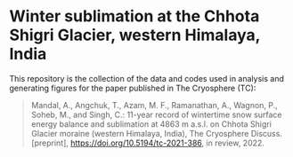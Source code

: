# Winter sublimation at the Chhota Shigri Glacier, western Himalaya, India

This repository is the collection of the data and codes used in analysis and generating figures for the paper published in The Cryosphere (TC):

>Mandal, A., Angchuk, T., Azam, M. F., Ramanathan, A., Wagnon, P., Soheb, M., and Singh, C.: 11-year record of wintertime snow surface energy balance and sublimation at 4863 m a.s.l. on Chhota Shigri Glacier moraine (western Himalaya, India), The Cryosphere Discuss. [preprint], https://doi.org/10.5194/tc-2021-386, in review, 2022.



